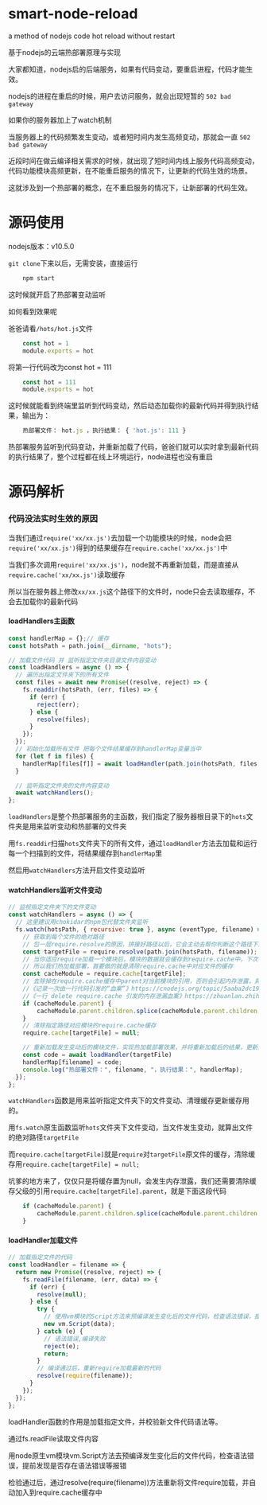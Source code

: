 # smart-node-reload

a method of nodejs code hot reload without restart

基于nodejs的云端热部署原理与实现 

大家都知道，nodejs启的后端服务，如果有代码变动，要重启进程，代码才能生效。

nodejs的进程在重启的时候，用户去访问服务，就会出现短暂的 `502 bad gateway`

如果你的服务器加上了watch机制

当服务器上的代码频繁发生变动，或者短时间内发生高频变动，那就会一直 `502 bad gateway`

近段时间在做云编译相关需求的时候，就出现了短时间内线上服务代码高频变动，代码功能模块高频更新，在不能重启服务的情况下，让更新的代码生效的场景。

这就涉及到一个热部署的概念，在不重启服务的情况下，让新部署的代码生效。


# 源码使用

nodejs版本：v10.5.0

`git clone`下来以后，无需安装，直接运行
```javascript
    npm start
```
这时候就开启了热部署变动监听

如何看到效果呢

爸爸请看`/hots/hot.js`文件
```javascript
    const hot = 1
    module.exports = hot
```
将第一行代码改为const hot = 111
```javascript
    const hot = 111
    module.exports = hot
```
这时候就能看到终端里监听到代码变动，然后动态加载你的最新代码并得到执行结果，输出为：
```javascript
    热部署文件： hot.js ，执行结果： { 'hot.js': 111 }
```
热部署服务监听到代码变动，并重新加载了代码，爸爸们就可以实时拿到最新代码的执行结果了，整个过程都在线上环境运行，node进程也没有重启

# 源码解析

### 代码没法实时生效的原因
当我们通过`require('xx/xx.js')`去加载一个功能模块的时候，node会把`require('xx/xx.js')`得到的结果缓存在`require.cache('xx/xx.js')`中

当我们多次调用`require('xx/xx.js')`，node就不再重新加载，而是直接从`require.cache('xx/xx.js')`读取缓存

所以当在服务器上修改`xx/xx.js`这个路径下的文件时，node只会去读取缓存，不会去加载你的最新代码


#### loadHandlers主函数
```javascript
const handlerMap = {};// 缓存
const hotsPath = path.join(__dirname, "hots");

// 加载文件代码 并 监听指定文件夹目录文件内容变动
const loadHandlers = async () => {
  // 遍历出指定文件夹下的所有文件
  const files = await new Promise((resolve, reject) => {
    fs.readdir(hotsPath, (err, files) => {
      if (err) {
        reject(err);
      } else {
        resolve(files);
      }
    });
  });
  // 初始化加载所有文件 把每个文件结果缓存到handlerMap变量当中
  for (let f in files) {
    handlerMap[files[f]] = await loadHandler(path.join(hotsPath, files[f]));
  }

  // 监听指定文件夹的文件内容变动
  await watchHandlers();
};
```
`loadHandlers`是整个热部署服务的主函数，我们指定了服务器根目录下的`hots`文件夹是用来监听变动和热部署的文件夹

用`fs.readdir`扫描`hots`文件夹下的所有文件，通过`loadHandler`方法去加载和运行每一个扫描到的文件，将结果缓存到`handlerMap`里

然后用`watchHandlers`方法开启文件变动监听

#### watchHandlers监听文件变动
```javascript
// 监视指定文件夹下的文件变动
const watchHandlers = async () => {
  // 这里建议用chokidar的npm包代替文件夹监听
  fs.watch(hotsPath, { recursive: true }, async (eventType, filename) => {
    // 获取到每个文件的绝对路径 
    // 包一层require.resolve的原因，拼接好路径以后，它会主动去帮你判断这个路径下的文件是否存在
    const targetFile = require.resolve(path.join(hotsPath, filename));
    // 当你适应require加载一个模块后，模块的数据就会缓存到require.cache中，下次再加载相同模块，就会直接走require.cache
    // 所以我们热加载部署，首要做的就是清除require.cache中对应文件的缓存
    const cacheModule = require.cache[targetFile];
    // 去除掉在require.cache缓存中parent对当前模块的引用，否则会引起内存泄露，具体解释可以看下面的文章
	//《记录一次由一行代码引发的“血案”》https://cnodejs.org/topic/5aaba2dc19b2e3db18959e63
	//《一行 delete require.cache 引发的内存泄漏血案》https://zhuanlan.zhihu.com/p/34702356
    if (cacheModule.parent) {    
        cacheModule.parent.children.splice(cacheModule.parent.children.indexOf(cacheModule), 1);
    }
    // 清除指定路径对应模块的require.cache缓存
    require.cache[targetFile] = null;

    // 重新加载发生变动后的模块文件，实现热加载部署效果，并将重新加载后的结果，更新到handlerMap变量当中
    const code = await loadHandler(targetFile)
    handlerMap[filename] = code;
    console.log("热部署文件：", filename, "，执行结果：", handlerMap);
  });
};
```
`watchHandlers`函数是用来监听指定文件夹下的文件变动、清理缓存更新缓存用的。

用`fs.watch`原生函数监听`hots`文件夹下文件变动，当文件发生变动，就算出文件的绝对路径`targetFile`

而`require.cache[targetFile]`就是`require`对`targetFile`原文件的缓存，清除缓存用`require.cache[targetFile] = null;`

坑爹的地方来了，仅仅只是将缓存置为null，会发生内存泄露，我们还需要清除缓存父级的引用`require.cache[targetFile].parent`，就是下面这段代码

```javascript
    if (cacheModule.parent) {    
        cacheModule.parent.children.splice(cacheModule.parent.children.indexOf(cacheModule), 1);
    }
```

#### loadHandler加载文件
```javascript
// 加载指定文件的代码
const loadHandler = filename => {
  return new Promise((resolve, reject) => {
    fs.readFile(filename, (err, data) => {
      if (err) {
        resolve(null);
      } else {
        try {
          // 使用vm模块的Script方法来预编译发生变化后的文件代码，检查语法错误，提前发现是否存在语法错误等报错
          new vm.Script(data);
        } catch (e) {
          // 语法错误,编译失败
          reject(e);
          return;
        }
        // 编译通过后，重新require加载最新的代码
        resolve(require(filename));
      }
    });
  });
};
```
loadHandler函数的作用是加载指定文件，并校验新文件代码语法等。

通过fs.readFile读取文件内容

用node原生vm模块vm.Script方法去预编译发生变化后的文件代码，检查语法错误，提前发现是否存在语法错误等报错

检验通过后，通过resolve(require(filename))方法重新将文件require加载，并自动加入到require.cache缓存中

